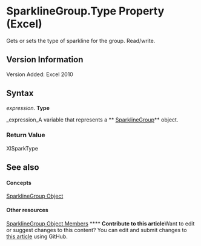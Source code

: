 
# SparklineGroup.Type Property (Excel)

Gets or sets the type of sparkline for the group. Read/write.


## Version Information

Version Added: Excel 2010 


## Syntax

 _expression_. **Type**

 _expression_A variable that represents a  ** [SparklineGroup](cc694d97-a3d3-3473-2e37-0ede67b97680.md)** object.


### Return Value

XlSparkType


## See also


#### Concepts


 [SparklineGroup Object](cc694d97-a3d3-3473-2e37-0ede67b97680.md)
#### Other resources


 [SparklineGroup Object Members](dad308ee-d69b-748d-d0c8-ad63c643808f.md)
****   **Contribute to this article**Want to edit or suggest changes to this content? You can edit and submit changes to  [this article](https://github.com/jhershey00/VBA_Excel_Test/OpenXMLCon/articles/346facc2-ff79-4ae0-9756-db104990b8f3.md) using GitHub.

